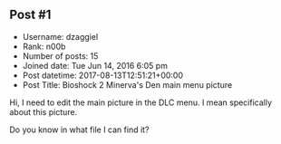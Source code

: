 ## Post #1
- Username: dzaggiel
- Rank: n00b
- Number of posts: 15
- Joined date: Tue Jun 14, 2016 6:05 pm
- Post datetime: 2017-08-13T12:51:21+00:00
- Post Title: Bioshock 2 Minerva's Den main menu picture

Hi, I need to edit the main picture in the DLC menu.  I mean specifically about this picture.



Do you know in what file I can find it?
